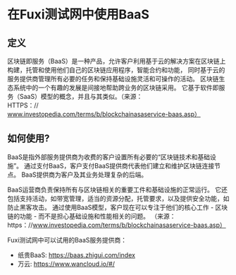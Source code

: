 # 在Fuxi测试网中使用BaaS

## 定义


区块链即服务（BaaS）是一种产品，允许客户利用基于云的解决方案在区块链上构建，托管和使用他们自己的区块链应用程序，智能合约和功能，
同时基于云的服务提供商管理所有必要的任务和保持基础设施灵活和可操作的活动。 区块链生态系统中的一个有趣的发展是间接地帮助跨业务的区块链采用。 
它基于软件即服务（SaaS）模型的概念，并且与其类似。（来源：HTTPS：//www.investopedia.com/terms/b/blockchainasaservice-baas.asp）

## 如何使用?


BaaS是指外部服务提供商为收费的客户设置所有必要的“区块链技术和基础设施”。
 通过支付BaaS，客户支付BaaS提供商代表他们建立和维护区块链连接节点。
  BaaS提供商为客户及其业务处理复杂的后端。

BaaS运营商负责保持所有与区块链相关的重要工件和基础设施的正常运行。 它还包括支持活动，如带宽管理，适当的资源分配，托管要求，以及提供安全功能，如防止黑客攻击。
 通过使用BaaS模型，客户现在可以专注于他们的核心工作 - 区块链的功能 - 而不是担心基础设施和性能相关的问题。
 （来源：https：//www.investopedia.com/terms/b/blockchainasaservice-baas.asp）
 
Fuxi测试网中可以试用的BaaS服务提供商：
 
* 纸贵BaaS: https://baas.zhigui.com/index
* 万云: https://www.wancloud.io/#/




